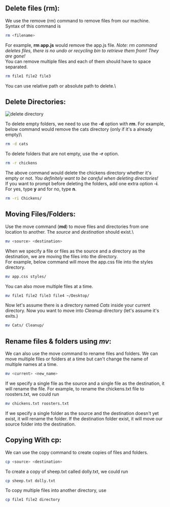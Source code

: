## Delete files (**rm**):
We use the remove (rm) command to remove files from our machine. Syntax of this command is
```bash
rm <filename>
```
For example, **rm app.js** would remove the app.js file. *Note: rm command deletes files, there is no undo or recycling bin to retrieve them from! They are gone!*\
You can remove multiple files and each of them should have to space separated.
```bash
rm file1 file2 file3
```
You can use relative path or absolute path to delete.\

## Delete Directories:
![delete directory](https://assets.telegraphindia.com/telegraph/2020/Sep/1600593720_1shutterstock_406413301.jpg)

To delete empty folders, we need to use the **-d** option with **rm**. For example, below command would remove the cats directory (only if it's a already empty)\
```bash
rm -d cats
```
To delete folders that are not empty, use the **-r** option.
```bash
rm -r chickens
```
The above command would delete the chickens directory whether it's empty or not. *You definitely want to be careful when deleting directories!*\
If you want to prompt before deleting the folders, add one extra option **-i**. For yes, type **y** and for no, type **n**.
```bash
rm -ri Chickens/
```

## Moving Files/Folders:
Use the move command (**md**) to move files and directories from one location to another. The *source* and *destination* should exist.\
```bash
mv <source> <destination>
```
When we specify a file or files as the source and a directory as the destination, we are moving the files into the directory.\
For example, below command will move the app.css file into the styles directory.
```bash
mv app.css styles/
```
You can also move multiple files at a time.
```bash
mv file1 file2 file3 file4 ~/Desktop/
```
Now let's assume there is a directory named *Cats* inside your current directory. Now you want to move into *Cleanup* directory (let's assume it's exits.)
```bash
mv Cats/ Cleanup/
```

## Rename files & folders using *mv*:
We can also use the move command to rename files and folders. We can move multiple files or folders at a time but can't change the name of multiple names at a time.
```bash
mv <current> <new_name>
```
If we specify a single file as the source and a single file as the destination, it will rename the file. For example, to rename the chickens.txt file to roosters.txt, we could run
```bash
mv chickens.txt roosters.txt
```
If we specify a single folder as the source and the destination doesn't yet exist, it will rename the folder. If the destination folder exist, it will move our source folder into the destination.

## Copying With **cp**:
We can use the copy command to create copies of files and folders.
```bash
cp <source> <destination>
```
To create a copy of sheep.txt called dolly.txt, we could run
```bash
cp sheep.txt dolly.txt
```
To copy multiple files into another directory, use
```bash
cp file1 file2 directory
```
